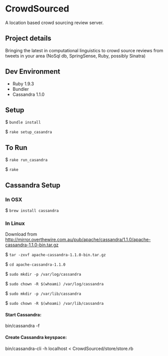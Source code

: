 CrowdSourced
============

A location based crowd sourcing review server.

Project details
--------------------
Bringing the latest in computational linguistics to crowd source reviews from tweets in your area
(NoSql db, SpringSense, Ruby, possibly Sinatra)

Dev Environment
---------------
* Ruby 1.9.3
* Bundler
* Cassandra 1.1.0

Setup
-----
$ `bundle install`

$ `rake setup_casandra`


To Run
------
$ `rake run_casandra`

$ `rake`

Cassandra Setup
---------------

### In OSX 
$ `brew install cassandra`

### In Linux
Download from http://mirror.overthewire.com.au/pub/apache/cassandra/1.1.0/apache-cassandra-1.1.0-bin.tar.gz

$ `tar -zxvf apache-cassandra-1.1.0-bin.tar.gz`

$ `cd apache-cassandra-1.1.0`

$ `sudo mkdir -p /var/log/cassandra`

$ `sudo chown -R $(whoami) /var/log/cassandra`

$ `sudo mkdir -p /var/lib/cassandra`

$ `sudo chown -R $(whoami) /var/lib/cassandra`

#### Start Cassandra:
bin/cassandra -f

#### Create Cassandra keyspace:
bin/cassandra-cli -h localhost < CrowdSourced/store/store.rb
